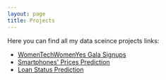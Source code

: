 ```yaml
---
layout: page
title: Projects
---
```

<link rel="stylesheet" href="github.css">
<body>Here you can find all my data sceince projects links:</body>

* [WomenTechWomenYes Gala Signups](/posts/womentechwomenyes)
* [Smartphones' Prices Prediction](/_posts/priceprediction.md)
* [Loan Status Prediction](/_posts/loan_status_prediction.md)


